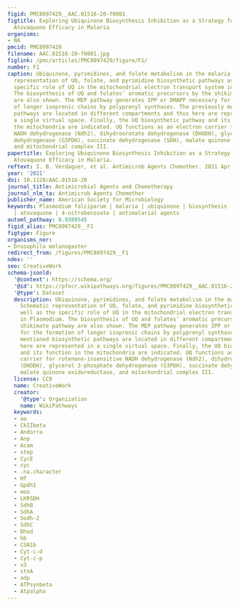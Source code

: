 ```yaml
---
figid: PMC8097429__AAC.01516-20-f0001
figtitle: Exploring Ubiquinone Biosynthesis Inhibition as a Strategy for Improving
  Atovaquone Efficacy in Malaria
organisms:
- NA
pmcid: PMC8097429
filename: AAC.01516-20-f0001.jpg
figlink: /pmc/articles/PMC8097429/figure/F1/
number: F1
caption: Ubiquinone, pyrimidines, and folate metabolism in the malaria parasite. Schematic
  representation of UQ, folate, and pyrimidine biosynthetic pathways as well as the
  specific role of UQ in the mitochondrial electron transport system in Plasmodium.
  The biosynthesis of UQ and folates’ aromatic precursors by the shikimate pathway
  are also shown. The MEP pathway generates IPP or DMAPP necessary for the formation
  of longer isoprenic chains by polyprenyl synthases. The previously mentioned biosynthetic
  pathways are located in different compartments and thus here are represented in
  a single virtual space. Finally, the UQ biosynthetic pathway and its function in
  the mitochondria are indicated. UQ functions as an electron carrier for rotenone-insensitive
  NADH dehydrogenase (Ndh2), dihydroorotate dehydrogenase (DHODH), glycerol 3-phosphate
  dehydrogenase (G3PDH), succinate dehydrogenase (SDH), malate quinone oxidoreductase,
  and mitochondrial complex III.
papertitle: Exploring Ubiquinone Biosynthesis Inhibition as a Strategy for Improving
  Atovaquone Efficacy in Malaria.
reftext: I. B. Verdaguer, et al. Antimicrob Agents Chemother. 2021 Apr;65(4):e01516-20.
year: '2021'
doi: 10.1128/AAC.01516-20
journal_title: Antimicrobial Agents and Chemotherapy
journal_nlm_ta: Antimicrob Agents Chemother
publisher_name: American Society for Microbiology
keywords: Plasmodium falciparum | malaria | ubiquinone | biosynthesis | oxygen levels
  | atovaquone | 4-nitrobenzoate | antimalarial agents
automl_pathway: 0.9389545
figid_alias: PMC8097429__F1
figtype: Figure
organisms_ner:
- Drosophila melanogaster
redirect_from: /figures/PMC8097429__F1
ndex: ''
seo: CreativeWork
schema-jsonld:
  '@context': https://schema.org/
  '@id': https://pfocr.wikipathways.org/figures/PMC8097429__AAC.01516-20-f0001.html
  '@type': Dataset
  description: Ubiquinone, pyrimidines, and folate metabolism in the malaria parasite.
    Schematic representation of UQ, folate, and pyrimidine biosynthetic pathways as
    well as the specific role of UQ in the mitochondrial electron transport system
    in Plasmodium. The biosynthesis of UQ and folates’ aromatic precursors by the
    shikimate pathway are also shown. The MEP pathway generates IPP or DMAPP necessary
    for the formation of longer isoprenic chains by polyprenyl synthases. The previously
    mentioned biosynthetic pathways are located in different compartments and thus
    here are represented in a single virtual space. Finally, the UQ biosynthetic pathway
    and its function in the mitochondria are indicated. UQ functions as an electron
    carrier for rotenone-insensitive NADH dehydrogenase (Ndh2), dihydroorotate dehydrogenase
    (DHODH), glycerol 3-phosphate dehydrogenase (G3PDH), succinate dehydrogenase (SDH),
    malate quinone oxidoreductase, and mitochondrial complex III.
  license: CC0
  name: CreativeWork
  creator:
    '@type': Organization
    name: WikiPathways
  keywords:
  - aa
  - CkIIbeta
  - Andorra
  - Anp
  - Acam
  - step
  - CycE
  - cyc
  - .na.character
  - Hf
  - Gpdh1
  - moo
  - LKRSDH
  - SdhB
  - SdhA
  - Sodh-2
  - SdhC
  - Dhod
  - hb
  - CSN1b
  - Cyt-c-d
  - Cyt-c-p
  - x3
  - stnA
  - adp
  - ATPsynbeta
  - Atpalpha
---
```

